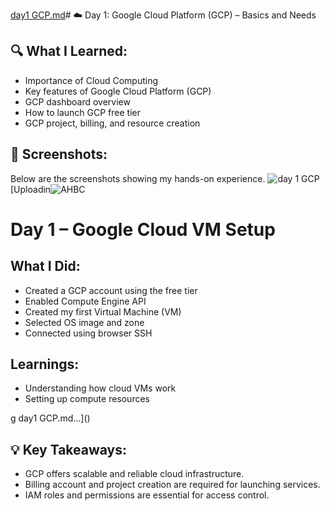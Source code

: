 [day1 GCP.md](https://github.com/user-attachments/files/20730109/day1.GCP.md)# ☁️ Day 1: Google Cloud Platform (GCP) – Basics and Needs

## 🔍 What I Learned:
- Importance of Cloud Computing
- Key features of Google Cloud Platform (GCP)
- GCP dashboard overview
- How to launch GCP free tier
- GCP project, billing, and resource creation

## 📸 Screenshots:
Below are the screenshots showing my hands-on experience.
![day 1 GCP](https://github.com/user-attachments/assets/c3fbcc97-97ce-4ad7-a086-40b297a726bf)
[Uploadin![AHBC](https://github.com/user-attachments/assets/77c8e788-a40b-47de-8749-4a6adbb5f88e)
# Day 1 – Google Cloud VM Setup

## What I Did:
- Created a GCP account using the free tier
- Enabled Compute Engine API
- Created my first Virtual Machine (VM)
- Selected OS image and zone
- Connected using browser SSH

## Learnings:
- Understanding how cloud VMs work
- Setting up compute resources


g day1 GCP.md…]()



## 💡 Key Takeaways:
- GCP offers scalable and reliable cloud infrastructure.
- Billing account and project creation are required for launching services.
- IAM roles and permissions are essential for access control.


